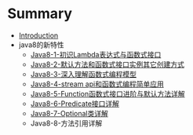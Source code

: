 # Summary

* [Introduction](README.md)
* java8的新特性
  * [Java8-1-初识Lambda表达式与函数式接口](java8-1chu-shi-lambda-biao-da-shi-yu-han-shu-shi-jie-kou.md)
  * [Java8-2-默认方法和函数式接口实例其它创建方式](java8-2mo-ren-fang-fa-he-han-shu-shi-jie-kou-shi-li-qi-ta-chuang-jian-fang-shi.md)
  * [Java8-3-深入理解函数式编程模型](java8-3shen-ru-li-jie-han-shu-shi-bian-cheng-mo-xing.md)
  * [Java8-4-stream api和函数式编程简单应用](java8-4-stream-apihe-han-shu-shi-bian-cheng-jian-dan-ying-yong.md)
  * [Java8-5-Function函数式接口进阶与默认方法详解](java8-5-functionhan-shu-shi-jie-kou-jin-jie-yu-mo-ren-fang-fa-xiang-jie.md)
  * [Java8-6-Predicate接口详解](java8-6-predicatejie-kou-xiang-jie.md)
  * [Java8-7-Optional类详解](java8-7-optionallei-xiang-jie.md)
  * Java8-8-方法引用详解



